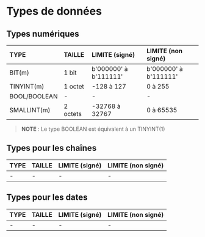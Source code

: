 # Types de données

## Types numériques

|TYPE|TAILLE|LIMITE (signé)|LIMITE (non signé)|
|:--|:--|:--|:--|
|BIT(m)|1 bit|b'000000' à b'111111'|b'000000' à b'111111'|
|TINYINT(m)|1 octet|-128 à 127|0 à 255|
|BOOL/BOOLEAN|-|-|-|
|SMALLINT(m)|2 octets|-32768 à 32767|0 à 65535|

> **NOTE** : Le type BOOLEAN est équivalent à un TINYINT(1)

## Types pour les chaînes

|TYPE|TAILLE|LIMITE (signé)|LIMITE (non signé)|
|:--|:--|:--|:--|
|-|-|-|-|

## Types pour les dates

|TYPE|TAILLE|LIMITE (signé)|LIMITE (non signé)|
|:--|:--|:--|:--|
|-|-|-|-|
